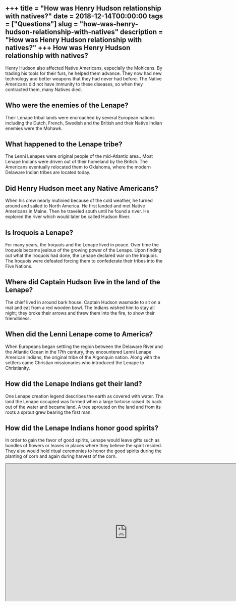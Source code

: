 +++
title = "How was Henry Hudson relationship with natives?"
date = 2018-12-14T00:00:00
tags = ["Questions"]
slug = "how-was-henry-hudson-relationship-with-natives"
description = "How was Henry Hudson relationship with natives?"
+++
How was Henry Hudson relationship with natives?
-----------------------------------------------

Henry Hudson also affected Native Americans, especially the Mohicans. By trading his tools for their furs, he helped them advance. They now had new technology and better weapons that they had never had before. The Native Americans did not have immunity to these diseases, so when they contracted them, many Natives died.

Who were the enemies of the Lenape?
-----------------------------------

Their Lenape tribal lands were encroached by several European nations including the Dutch, French, Swedish and the British and their Native Indian enemies were the Mohawk.

What happened to the Lenape tribe?
----------------------------------

The Lenni Lenapes were original people of the mid-Atlantic area.. Most Lenape Indians were driven out of their homeland by the British. The Americans eventually relocated them to Oklahoma, where the modern Delaware Indian tribes are located today.

Did Henry Hudson meet any Native Americans?
-------------------------------------------

When his crew nearly mutinied because of the cold weather, he turned around and sailed to North America. He first landed and met Native Americans in Maine. Then he traveled south until he found a river. He explored the river which would later be called Hudson River.

Is Iroquois a Lenape?
---------------------

For many years, the Iroquois and the Lenape lived in peace. Over time the Iroquois became jealous of the growing power of the Lenape. Upon finding out what the Iroquois had done, the Lenape declared war on the Iroquois. The Iroquois were defeated forcing them to confederate their tribes into the Five Nations.

Where did Captain Hudson live in the land of the Lenape?
--------------------------------------------------------

The chief lived in around bark house. Captain Hudson wasmade to sit on a mat and eat from a red wooden bowl. The Indians wished him to stay all night; they broke their arrows and threw them into the fire, to show their friendliness.

When did the Lenni Lenape come to America?
------------------------------------------

When Europeans began settling the region between the Delaware River and the Atlantic Ocean in the 17th century, they encountered Lenni Lenape American Indians, the original tribe of the Algonquin nation. Along with the settlers came Christian missionaries who introduced the Lenape to Christianity.

How did the Lenape Indians get their land?
------------------------------------------

One Lenape creation legend describes the earth as covered with water. The land the Lenape occupied was formed when a large tortoise raised its back out of the water and became land. A tree sprouted on the land and from its roots a sprout grew bearing the first man.

How did the Lenape Indians honor good spirits?
----------------------------------------------

In order to gain the favor of good spirits, Lenape would leave gifts such as bundles of flowers or leaves in places where they believe the spirit resided. They also would hold ritual ceremonies to honor the good spirits during the planting of corn and again during harvest of the corn.

<iframe allow="accelerometer; autoplay; clipboard-write; encrypted-media; gyroscope; picture-in-picture" allowfullscreen="" class="__youtube_prefs__  epyt-is-override  no-lazyload" data-no-lazy="1" data-origheight="433" data-origwidth="770" data-skipgform_ajax_framebjll="" height="433" id="_ytid_32090" loading="lazy" src="https://www.youtube.com/embed/i5za3uuATbU?enablejsapi=1&autoplay=0&cc_load_policy=0&cc_lang_pref=&iv_load_policy=1&loop=0&modestbranding=0&rel=1&fs=1&playsinline=0&autohide=2&theme=dark&color=red&controls=1&" title="YouTube player" width="770"></iframe>